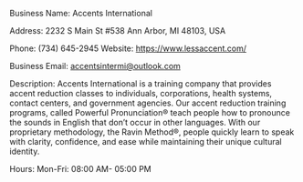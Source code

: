Business Name: Accents International

Address:
2232 S Main St #538
Ann Arbor, MI 48103, USA

Phone: (734) 645-2945
Website: https://www.lessaccent.com/

Business Email: accentsintermi@outlook.com

Description: Accents International is a training company that provides accent reduction classes to individuals, corporations, health systems, contact centers, and government agencies. Our accent reduction training programs, called Powerful Pronunciation® teach people how to pronounce the sounds in English that don’t occur in other languages. With our proprietary methodology, the Ravin Method®, people quickly learn to speak with clarity, confidence, and ease while maintaining their unique cultural identity.

Hours:
Mon-Fri: 08:00 AM- 05:00 PM	
